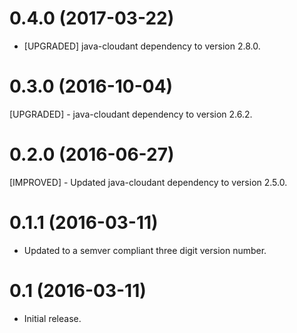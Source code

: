 # 0.4.0 (2017-03-22)
- [UPGRADED] java-cloudant dependency to version 2.8.0.

# 0.3.0 (2016-10-04)
[UPGRADED] - java-cloudant dependency to version 2.6.2.

# 0.2.0 (2016-06-27)
[IMPROVED] - Updated java-cloudant dependency to version 2.5.0.

# 0.1.1 (2016-03-11)
- Updated to a semver compliant three digit version number.

# 0.1 (2016-03-11)
- Initial release.
